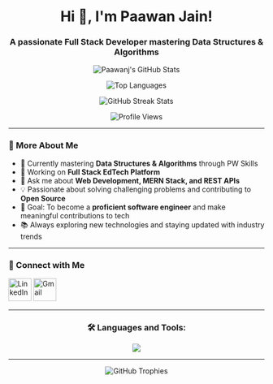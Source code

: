 <h1 align="center">Hi 👋, I'm Paawan Jain!</h1>
<h3 align="center">A passionate Full Stack Developer mastering Data Structures & Algorithms</h3>

<p align="center">
  <img src="https://github-readme-stats.vercel.app/api?username=Paawanj&show_icons=true&locale=en&theme=shades-of-purple&count_private=true&hide_border=true" alt="Paawanj's GitHub Stats" />
</p>

<p align="center">
  <img src="https://github-readme-stats.vercel.app/api/top-langs?username=Paawanj&locale=en&theme=shades-of-purple&layout=compact&hide_border=true" alt="Top Languages" />
</p>

<p align="center">
  <img src="https://streak-stats.demolab.com/?user=Paawanj&theme=shades-of-purple&hide_border=true" alt="GitHub Streak Stats" />
</p>

<p align="center">
  <img src="https://komarev.com/ghpvc/?username=Paawanj&label=Profile%20views&color=brightgreen&style=flat" alt="Profile Views" />
</p>

---

### 🧠 More About Me

- 🌱 Currently mastering **Data Structures & Algorithms** through PW Skills  
- 🔭 Working on **Full Stack EdTech Platform**  
- 💬 Ask me about **Web Development, MERN Stack, and REST APIs**  
- 💡 Passionate about solving challenging problems and contributing to **Open Source**  
- 🎯 Goal: To become a **proficient software engineer** and make meaningful contributions to tech  
- 📚 Always exploring new technologies and staying updated with industry trends  

---

### 🤝 Connect with Me
<p align="left">
  <a href="https://linkedin.com/in/paawanjain" target="_blank"><img src="https://skillicons.dev/icons?i=linkedin" alt="LinkedIn" height="45"/></a>
  <a href="mailto:paawan@example.com" target="_blank"><img src="https://skillicons.dev/icons?i=gmail" alt="Gmail" height="45"/></a>
</p>

---

<h3 align="center">🛠️ Languages and Tools:</h3>
<p align="center">
  <img src="https://skillicons.dev/icons?i=javascript,python,c,cpp,html,css,react,tailwind,redux,nodejs,express,mongodb,postgresql,mysql,git,github,npm,postman,vscode" />
</p>

---

<p align="center">
  <img src="https://github-profile-trophy.vercel.app/?username=Paawanj&theme=tokyonight&no-frame=true&margin-w=10" alt="GitHub Trophies" />
</p>
